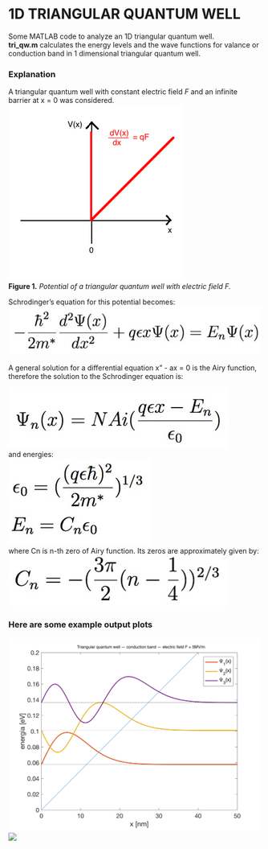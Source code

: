 1D TRIANGULAR QUANTUM WELL
=================

Some MATLAB code to analyze an 1D triangular quantum well. <br />
**tri_qw.m** calculates the energy levels and the wave functions for valance or conduction band in 1 dimensional triangular quantum well.
### Explanation
A triangular quantum well with constant electric field *F* and an infinite barrier at x = 0 was considered. 
![](/examples/scheme.png)
<br />
**Figure 1.** *Potential of a triangular quantum well with electric field F.*

Schrodinger’s equation for this potential becomes:
![](/examples/equation.jpg)

A general solution for a differential equation x” - ax = 0 is the Airy function, therefore the solution to the Schrodinger equation is: <br />

![](/examples/psi.jpg)
<br />
and energies: <br />
![](/examples/energies.png) <br />
where Cn is n-th zero of Airy function. Its zeros are approximately given by:<br />
![](/examples/zeros.jpg)
         
### Here are some example output plots

![](/examples/studnia_5MV.png)  
![](/examples/studnia_lh_12MV.png)  
  
